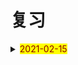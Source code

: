 # 复习

<details>
  <summary><mark><font color=darkred>2021-02-15</font></mark></summary>
  <p> - 测试 测试测试1</p>
  <p> - 测试 测试测试2</p>
  <p> - 测试 测试测试3</p>
  <p> - 测试 测试测试4</p>
  <p> - 测试 测试测试5</p>
  <p> - 测试 测试测试6</p>
  <p> - 测试 测试测试7</p>
</details>